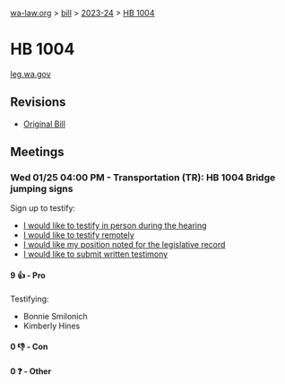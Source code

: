 [wa-law.org](/) > [bill](/bill/) > [2023-24](/bill/2023-24/) > [HB 1004](/bill/2023-24/hb/1004/)

# HB 1004
[leg.wa.gov](https://app.leg.wa.gov/billsummary?BillNumber=1004&Year=2023&Initiative=false)

## Revisions
* [Original Bill](1/)

## Meetings
### Wed 01/25 04:00 PM - Transportation (TR): HB 1004 Bridge jumping signs
Sign up to testify:
* [I would like to testify in person during the hearing](https://app.leg.wa.gov/csi/Testifier/Add?chamber=House&mId=30477&aId=149729&caId=20722&tId=1)
* [I would like to testify remotely](https://app.leg.wa.gov/csi/Testifier/Add?chamber=House&mId=30477&aId=149729&caId=20722&tId=2)
* [I would like my position noted for the legislative record](https://app.leg.wa.gov/csi/Testifier/Add?chamber=House&mId=30477&aId=149729&caId=20722&tId=3)
* [I would like to submit written testimony](https://app.leg.wa.gov/csi/Testifier/Add?chamber=House&mId=30477&aId=149729&caId=20722&tId=4)

#### 9 👍 - Pro
Testifying:
* Bonnie Smilonich 
* Kimberly Hines

#### 0 👎 - Con

#### 0 ❓ - Other
